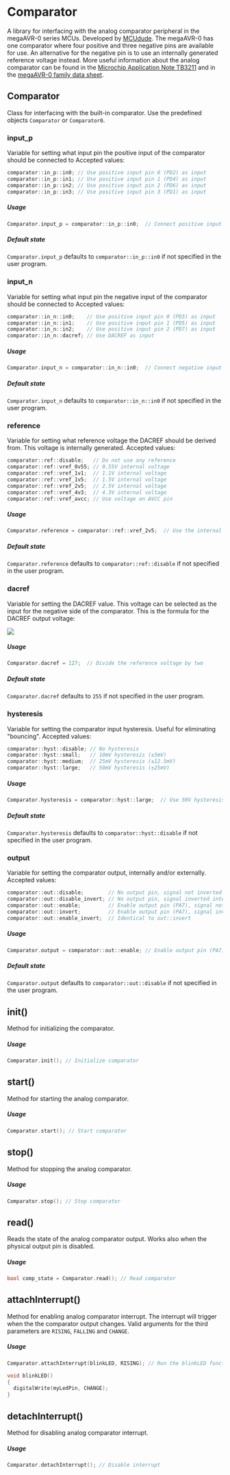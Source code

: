 # Comparator
A library for interfacing with the analog comparator peripheral in the megaAVR-0 series MCUs.
Developed by [MCUdude](https://github.com/MCUdude/).
The megaAVR-0 has one comparator where four positive and three negative pins are available for use. An alternative for the negative pin is to use an internally generated reference voltage instead.
More useful information about the analog comparator can be found in the [Microchip Application Note TB3211](http://ww1.microchip.com/downloads/en/AppNotes/TB3211-Getting-Started-with-AC-90003211A.pdf) and in the [megaAVR-0 family data sheet](http://ww1.microchip.com/downloads/en/DeviceDoc/megaAVR0-series-Family-Data-Sheet-DS40002015B.pdf).


## Comparator
Class for interfacing with the built-in comparator. Use the predefined objects `Comparator` or `Comparator0`.


### input_p
Variable for setting what input pin the positive input of the comparator should be connected to
Accepted values:
``` c++
comparator::in_p::in0; // Use positive input pin 0 (PD2) as input
comparator::in_p::in1; // Use positive input pin 1 (PD4) as input
comparator::in_p::in2; // Use positive input pin 2 (PD6) as input
comparator::in_p::in3; // Use positive input pin 3 (PD1) as input
```

##### Usage
``` c++
Comparator.input_p = comparator::in_p::in0;  // Connect positive input pin 0 to the positive pin of the comparator
```

##### Default state
`Comparator.input_p` defaults to `comparator::in_p::in0` if not specified in the user program.


### input_n
Variable for setting what input pin the negative input of the comparator should be connected to
Accepted values:
``` c++
comparator::in_n::in0;    // Use positive input pin 0 (PD3) as input
comparator::in_n::in1;    // Use positive input pin 1 (PD5) as input
comparator::in_n::in2;    // Use positive input pin 2 (PD7) as input
comparator::in_n::dacref; // Use DACREF as input
```

##### Usage
``` c++
Comparator.input_n = comparator::in_n::in0;  // Connect negative input pin 0 to the negative pin of the comparator
```

##### Default state
`Comparator.input_n` defaults to `comparator::in_n::in0` if not specified in the user program.


### reference
Variable for setting what reference voltage the DACREF should be derived from. This voltage is internally generated.
Accepted values:
``` c++
comparator::ref::disable;   // Do not use any reference
comparator::ref::vref_0v55; // 0.55V internal voltage
comparator::ref::vref_1v1;  // 1.1V internal voltage
comparator::ref::vref_1v5;  // 1.5V internal voltage
comparator::ref::vref_2v5;  // 2.5V internal voltage
comparator::ref::vref_4v3;  // 4.3V internal voltage
comparator::ref::vref_avcc; // Use voltage on AVCC pin
```

##### Usage
``` c++
Comparator.reference = comparator::ref::vref_2v5;  // Use the internal 2.5V reference for the DACREF
```

##### Default state
`Comparator.reference` defaults to `comparator::ref::disable` if not specified in the user program.


### dacref
Variable for setting the DACREF value. This voltage can be selected as the input for the negative side of the comparator.
This is the formula for the DACREF output voltage:

<img src="http://latex.codecogs.com/svg.latex?V_{DACREF} = \frac{Comparator.dacref}{256} * Comparator.reference" border="0"/>

##### Usage
``` c++
Comparator.dacref = 127;  // Divide the reference voltage by two
```

##### Default state
`Comparator.dacref` defaults to `255` if not specified in the user program.


### hysteresis
Variable for setting the comparator input hysteresis. Useful for eliminating "bouncing".
Accepted values:
``` c++
comparator::hyst::disable; // No hysteresis
comparator::hyst::small;   // 10mV hysteresis (±5mV)
comparator::hyst::medium;  // 25mV hysteresis (±12.5mV)
comparator::hyst::large;   // 50mV hysteresis (±25mV)
```

##### Usage
``` c++
Comparator.hysteresis = comparator::hyst::large;  // Use 50V hysteresis
```

##### Default state
`Comparator.hysteresis` defaults to `comparator::hyst::disable` if not specified in the user program.


### output
Variable for setting the comparator output, internally and/or externally.
Accepted values:
``` c++
comparator::out::disable;        // No output pin, signal not inverted internally
comparator::out::disable_invert; // No output pin, signal inverted internally
comparator::out::enable;         // Enable output pin (PA7), signal not inverted internally
comparator::out::invert;         // Enable output pin (PA7), signal inverted internally
comparator::out::enable_invert;  // Identical to out::invert
```

##### Usage
``` c++
Comparator.output = comparator::out::enable; // Enable output pin (PA7)
```

##### Default state
`Comparator.output` defaults to `comparator::out::disable` if not specified in the user program.


## init()
Method for initializing the comparator.

##### Usage
```c++
Comparator.init(); // Initialize comparator
```


## start()
Method for starting the analog comparator.
##### Usage
```c++
Comparator.start(); // Start comparator
```


## stop()
Method for stopping the analog comparator.

##### Usage
```c++
Comparator.stop(); // Stop comparator
```


## read()
Reads the state of the analog comparator output. Works also when the physical output pin is disabled.

##### Usage
```c++
bool comp_state = Comparator.read(); // Read comparator
```


## attachInterrupt()
Method for enabling analog comparator interrupt. The interrupt will trigger when the the comparator output changes.
Valid arguments for the third parameters are `RISING`, `FALLING` and `CHANGE`.

##### Usage
```c++
Comparator.attachInterrupt(blinkLED, RISING); // Run the blinkLED function when the comparator output goes high

void blinkLED()
{
  digitalWrite(myLedPin, CHANGE);
}
```


## detachInterrupt()
Method for disabling analog comparator interrupt.

##### Usage
```c++
Comparator.detachInterrupt(); // Disable interrupt
```
